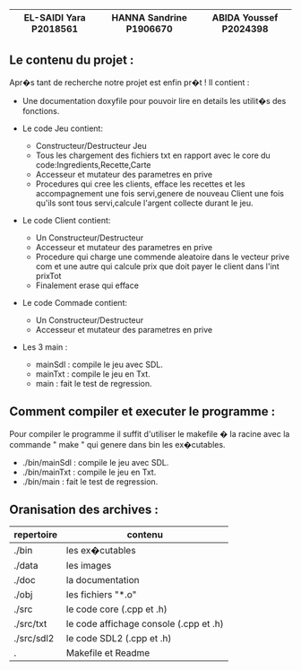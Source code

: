 | EL-SAIDI Yara P2018561 | HANNA Sandrine P1906670 | ABIDA Youssef P2024398 |
| -----------------------|--------------------|------------------|

## Le contenu du projet :

Apr�s tant de recherche notre projet est enfin pr�t ! Il contient :
* Une documentation doxyfile pour pouvoir lire en details les utilit�s des fonctions.
* Le code Jeu contient: 
    - Constructeur/Destructeur Jeu
    - Tous les chargement des fichiers txt en rapport avec le core du code:Ingredients,Recette,Carte
    - Accesseur et mutateur des parametres en prive
    - Procedures qui cree les clients, efface les recettes et les accompagnement une fois servi,genere de nouveau Client une fois qu'ils sont tous servi,calcule l'argent collecte durant le jeu.

* Le code Client contient:
    - Un Constructeur/Destructeur
    - Accesseur et mutateur des parametres en prive
    - Procedure qui charge une commende aleatoire dans le vecteur prive com et une autre qui calcule prix que doit payer le client dans l'int prixTot
    - Finalement erase qui efface 
* Le code Commade contient:
    - Un Constructeur/Destructeur
    - Accesseur et mutateur des parametres en prive
    

* Les 3 main :
    - mainSdl : compile le jeu avec SDL.
    - mainTxt : compile le jeu en Txt.
    - main : fait le test de regression.



## Comment compiler et executer le programme :

Pour compiler le programme il suffit d'utiliser le makefile � la racine avec la commande " make " qui genere dans bin les ex�cutables.
* ./bin/mainSdl : compile le jeu avec SDL.
* ./bin/mainTxt : compile le jeu en Txt.
* ./bin/main : fait le test de regression.


## Oranisation des archives :

| repertoire | contenu |
| -----------|----------|
| ./bin | les ex�cutables |
| ./data | les images |
| ./doc | la documentation |
| ./obj | les fichiers "*.o" |
| ./src | le code core (.cpp et .h) |
| ./src/txt | le code affichage console (.cpp et .h)|
| ./src/sdl2 | le code SDL2 (.cpp et .h)|
| . | Makefile et Readme |








